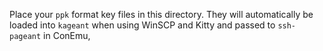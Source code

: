 
Place your `ppk` format key files in this directory. They will automatically be loaded into `kageant`  when using WinSCP and Kitty and passed to `ssh-pageant` in ConEmu, 

